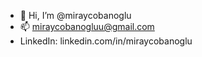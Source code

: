 - 👋 Hi, I’m @miraycobanoglu
- 📫 miraycobanogluu@gmail.com
- LinkedIn: linkedin.com/in/miraycobanoglu


 
